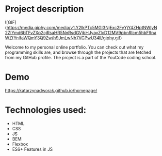 # Project description
![GIF]
(https://media.giphy.com/media/v1.Y2lkPTc5MGI3NjExc2FyYjY4ZHptNWlyN2ZlYmd6bTFvZXo2cjRsaHR5NnRsdGVjbHJyayZlcD12MV9pbnRlcm5hbF9naWZfYnlfaWQmY3Q9Zw/h9JmLwNh7VGPwU34lI/giphy.gif)

Welcome to my personal online portfolio. You can check out what my programming skills are, and browse through the projects that are fetched from my GitHub profile.
The project is a part of the YouCode coding school.

# Demo
https://katarzynadworak.github.io/homepage/

# Technologies used:
- HTML
- CSS
- JS
- BEM
- Flexbox
- ES6+ Features in JS
